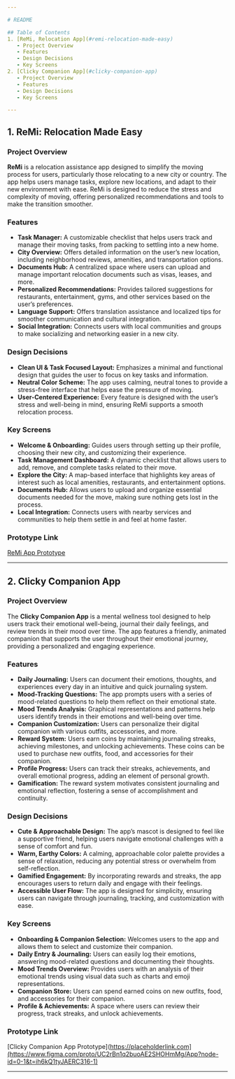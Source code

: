 ```yaml
---

# README

## Table of Contents
1. [ReMi, Relocation App](#remi-relocation-made-easy)
   - Project Overview
   - Features
   - Design Decisions
   - Key Screens
2. [Clicky Companion App](#clicky-companion-app)
   - Project Overview
   - Features
   - Design Decisions
   - Key Screens

---
```


## 1. ReMi: Relocation Made Easy

### Project Overview
**ReMi** is a relocation assistance app designed to simplify the moving process for users, particularly those relocating to a new city or country. The app helps users manage tasks, explore new locations, and adapt to their new environment with ease. ReMi is designed to reduce the stress and complexity of moving, offering personalized recommendations and tools to make the transition smoother.

### Features
- **Task Manager:** A customizable checklist that helps users track and manage their moving tasks, from packing to settling into a new home.
- **City Overview:** Offers detailed information on the user’s new location, including neighborhood reviews, amenities, and transportation options.
- **Documents Hub:** A centralized space where users can upload and manage important relocation documents such as visas, leases, and more.
- **Personalized Recommendations:** Provides tailored suggestions for restaurants, entertainment, gyms, and other services based on the user’s preferences.
- **Language Support:** Offers translation assistance and localized tips for smoother communication and cultural integration.
- **Social Integration:** Connects users with local communities and groups to make socializing and networking easier in a new city.

### Design Decisions
- **Clean UI & Task Focused Layout:** Emphasizes a minimal and functional design that guides the user to focus on key tasks and information.
- **Neutral Color Scheme:** The app uses calming, neutral tones to provide a stress-free interface that helps ease the pressure of moving.
- **User-Centered Experience:** Every feature is designed with the user’s stress and well-being in mind, ensuring ReMi supports a smooth relocation process.

### Key Screens
- **Welcome & Onboarding:** Guides users through setting up their profile, choosing their new city, and customizing their experience.
- **Task Management Dashboard:** A dynamic checklist that allows users to add, remove, and complete tasks related to their move.
- **Explore the City:** A map-based interface that highlights key areas of interest such as local amenities, restaurants, and entertainment options.
- **Documents Hub:** Allows users to upload and organize essential documents needed for the move, making sure nothing gets lost in the process.
- **Local Integration:** Connects users with nearby services and communities to help them settle in and feel at home faster.

### Prototype Link
[ReMi App Prototype](https://www.figma.com/proto/KwwVf95iNG2TyMDblbhMAk/CCU?node-id=295-928&t=S5Ezb1WbhmDrSIbF-1)

---

## 2. Clicky Companion App

### Project Overview
The **Clicky Companion App** is a mental wellness tool designed to help users track their emotional well-being, journal their daily feelings, and review trends in their mood over time. The app features a friendly, animated companion that supports the user throughout their emotional journey, providing a personalized and engaging experience.

### Features
- **Daily Journaling:** Users can document their emotions, thoughts, and experiences every day in an intuitive and quick journaling system.
- **Mood-Tracking Questions:** The app prompts users with a series of mood-related questions to help them reflect on their emotional state.
- **Mood Trends Analysis:** Graphical representations and patterns help users identify trends in their emotions and well-being over time.
- **Companion Customization:** Users can personalize their digital companion with various outfits, accessories, and more.
- **Reward System:** Users earn coins by maintaining journaling streaks, achieving milestones, and unlocking achievements. These coins can be used to purchase new outfits, food, and accessories for their companion.
- **Profile Progress:** Users can track their streaks, achievements, and overall emotional progress, adding an element of personal growth.
- **Gamification:** The reward system motivates consistent journaling and emotional reflection, fostering a sense of accomplishment and continuity.

### Design Decisions
- **Cute & Approachable Design:** The app’s mascot is designed to feel like a supportive friend, helping users navigate emotional challenges with a sense of comfort and fun.
- **Warm, Earthy Colors:** A calming, approachable color palette provides a sense of relaxation, reducing any potential stress or overwhelm from self-reflection.
- **Gamified Engagement:** By incorporating rewards and streaks, the app encourages users to return daily and engage with their feelings.
- **Accessible User Flow:** The app is designed for simplicity, ensuring users can navigate through journaling, tracking, and customization with ease.

### Key Screens
- **Onboarding & Companion Selection:** Welcomes users to the app and allows them to select and customize their companion.
- **Daily Entry & Journaling:** Users can easily log their emotions, answering mood-related questions and documenting their thoughts.
- **Mood Trends Overview:** Provides users with an analysis of their emotional trends using visual data such as charts and emoji representations.
- **Companion Store:** Users can spend earned coins on new outfits, food, and accessories for their companion.
- **Profile & Achievements:** A space where users can review their progress, track streaks, and unlock achievements.

### Prototype Link
[Clicky Companion App Prototype](https://placeholderlink.com](https://www.figma.com/proto/UC2rBn1q2buoAE2SHOHmMg/App?node-id=0-1&t=ih6kQ1tyJAERC316-1)

---
